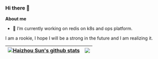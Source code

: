 ### Hi there 👋

<!--
**631086083/631086083** is a ✨ _special_ ✨ repository because its `README.md` (this file) appears on your GitHub profile.

Here are some ideas to get you started:

- 🔭 I’m currently working on ...
- 🌱 I’m currently learning ...
- 👯 I’m looking to collaborate on ...
- 🤔 I’m looking for help with ...
- 💬 Ask me about ...
- 📫 How to reach me: ...
- 😄 Pronouns: ...
- ⚡ Fun fact: ...
-->

**About me**

- 🔭 I’m currently working on redis on k8s and ops platform.   

I am a rookie, I hope I will be a strong in the future and I am realizing it.

| <a href="https://github.com/631086083/github-readme-stats"><img align="center" src="https://github-readme-stats.vercel.app/api?username=haiker2011&show_icons=true&include_all_commits=true&theme=buefy&hide_border=true" alt="Haizhou Sun's github stats" /></a> | <a href="https://github.com/haiker2011/github-readme-stats"><img align="center" src="https://github-readme-stats.vercel.app/api/top-langs/?username=haiker2011&layout=compact&theme=buefy&hide_border=true" /></a> |
| ------------- | ------------- |

